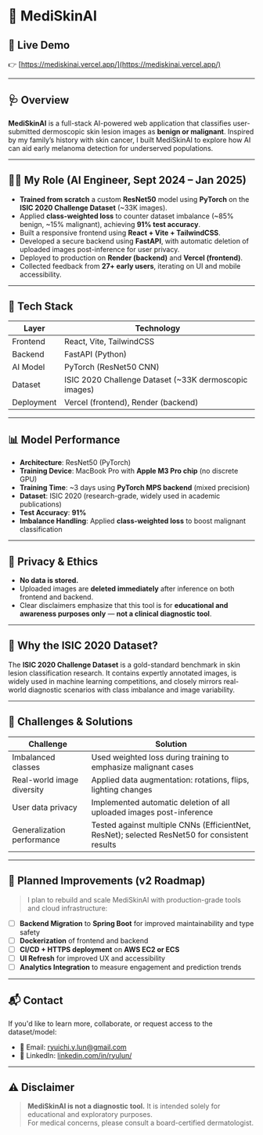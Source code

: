 # 🧠 MediSkinAI

## 🔗 Live Demo  
👉 [https://mediskinai.vercel.app/](https://mediskinai.vercel.app/)

---

## 🩺 Overview

**MediSkinAI** is a full-stack AI-powered web application that classifies user-submitted dermoscopic skin lesion images as **benign or malignant**. Inspired by my family’s history with skin cancer, I built MediSkinAI to explore how AI can aid early melanoma detection for underserved populations.

---

## 👨‍💻 My Role (AI Engineer, Sept 2024 – Jan 2025)

- **Trained from scratch** a custom **ResNet50** model using **PyTorch** on the **ISIC 2020 Challenge Dataset** (~33K images).
- Applied **class-weighted loss** to counter dataset imbalance (~85% benign, ~15% malignant), achieving **91% test accuracy**.
- Built a responsive frontend using **React + Vite + TailwindCSS**.
- Developed a secure backend using **FastAPI**, with automatic deletion of uploaded images post-inference for user privacy.
- Deployed to production on **Render (backend)** and **Vercel (frontend)**.
- Collected feedback from **27+ early users**, iterating on UI and mobile accessibility.

---

## 🧠 Tech Stack

| Layer         | Technology |
|---------------|------------|
| Frontend      | React, Vite, TailwindCSS |
| Backend       | FastAPI (Python) |
| AI Model      | PyTorch (ResNet50 CNN) |
| Dataset       | ISIC 2020 Challenge Dataset (~33K dermoscopic images) |
| Deployment    | Vercel (frontend), Render (backend) |

---

## 📊 Model Performance

- **Architecture**: ResNet50 (PyTorch)  
- **Training Device**: MacBook Pro with **Apple M3 Pro chip** (no discrete GPU)  
- **Training Time**: ~3 days using **PyTorch MPS backend** (mixed precision)  
- **Dataset**: ISIC 2020 (research-grade, widely used in academic publications)  
- **Test Accuracy**: **91%**  
- **Imbalance Handling**: Applied **class-weighted loss** to boost malignant classification

---

## 🔐 Privacy & Ethics

- **No data is stored.**
- Uploaded images are **deleted immediately** after inference on both frontend and backend.
- Clear disclaimers emphasize that this tool is for **educational and awareness purposes only** — **not a clinical diagnostic tool**.

---

## 🧠 Why the ISIC 2020 Dataset?

The **ISIC 2020 Challenge Dataset** is a gold-standard benchmark in skin lesion classification research. It contains expertly annotated images, is widely used in machine learning competitions, and closely mirrors real-world diagnostic scenarios with class imbalance and image variability.

---

## 🚀 Challenges & Solutions

| Challenge                      | Solution |
|-------------------------------|----------|
| Imbalanced classes            | Used weighted loss during training to emphasize malignant cases |
| Real-world image diversity    | Applied data augmentation: rotations, flips, lighting changes |
| User data privacy             | Implemented automatic deletion of all uploaded images post-inference |
| Generalization performance    | Tested against multiple CNNs (EfficientNet, ResNet); selected ResNet50 for consistent results |

---

## 🔭 Planned Improvements (v2 Roadmap)

> I plan to rebuild and scale MediSkinAI with production-grade tools and cloud infrastructure:

- [ ] **Backend Migration** to **Spring Boot** for improved maintainability and type safety
- [ ] **Dockerization** of frontend and backend
- [ ] **CI/CD + HTTPS deployment** on **AWS EC2 or ECS**
- [ ] **UI Refresh** for improved UX and accessibility
- [ ] **Analytics Integration** to measure engagement and prediction trends

---

## 📬 Contact

If you'd like to learn more, collaborate, or request access to the dataset/model:

- 📧 Email: ryuichi.y.lun@gmail.com 
- 💼 LinkedIn: [linkedin.com/in/ryulun/](https://www.linkedin.com/in/ryulun/)  

---

## ⚠️ Disclaimer

> **MediSkinAI is not a diagnostic tool.** It is intended solely for educational and exploratory purposes.  
> For medical concerns, please consult a board-certified dermatologist.

